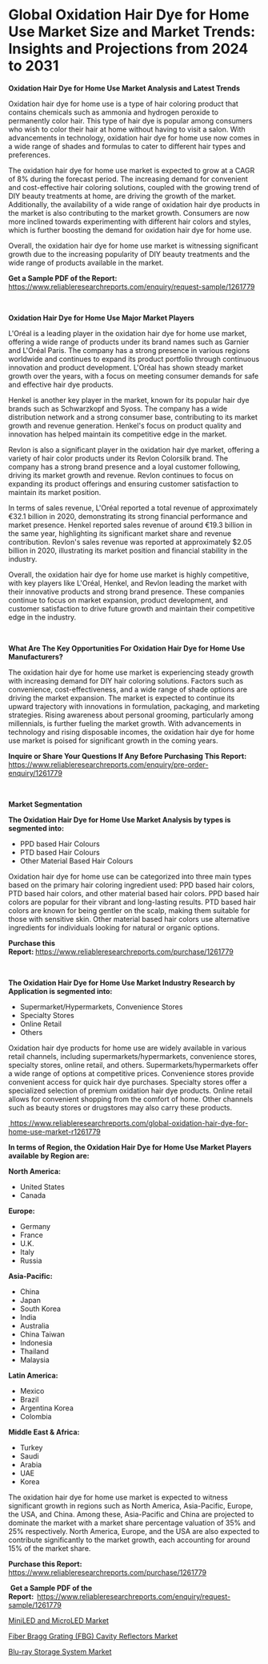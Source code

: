 <p><h1>Global Oxidation Hair Dye for Home Use Market Size and Market Trends: Insights and Projections from 2024 to 2031</h1></p><p><strong>Oxidation Hair Dye for Home Use Market Analysis and Latest Trends</strong></p>
<p><p>Oxidation hair dye for home use is a type of hair coloring product that contains chemicals such as ammonia and hydrogen peroxide to permanently color hair. This type of hair dye is popular among consumers who wish to color their hair at home without having to visit a salon. With advancements in technology, oxidation hair dye for home use now comes in a wide range of shades and formulas to cater to different hair types and preferences.</p><p>The oxidation hair dye for home use market is expected to grow at a CAGR of 8% during the forecast period. The increasing demand for convenient and cost-effective hair coloring solutions, coupled with the growing trend of DIY beauty treatments at home, are driving the growth of the market. Additionally, the availability of a wide range of oxidation hair dye products in the market is also contributing to the market growth. Consumers are now more inclined towards experimenting with different hair colors and styles, which is further boosting the demand for oxidation hair dye for home use.</p><p>Overall, the oxidation hair dye for home use market is witnessing significant growth due to the increasing popularity of DIY beauty treatments and the wide range of products available in the market.</p></p>
<p><strong>Get a Sample PDF of the Report:&nbsp;</strong> <a href="https://www.reliableresearchreports.com/enquiry/request-sample/1261779">https://www.reliableresearchreports.com/enquiry/request-sample/1261779</a></p>
<p>&nbsp;</p>
<p><strong>Oxidation Hair Dye for Home Use Major Market Players</strong></p>
<p><p>L'Oréal is a leading player in the oxidation hair dye for home use market, offering a wide range of products under its brand names such as Garnier and L'Oréal Paris. The company has a strong presence in various regions worldwide and continues to expand its product portfolio through continuous innovation and product development. L'Oréal has shown steady market growth over the years, with a focus on meeting consumer demands for safe and effective hair dye products.</p><p>Henkel is another key player in the market, known for its popular hair dye brands such as Schwarzkopf and Syoss. The company has a wide distribution network and a strong consumer base, contributing to its market growth and revenue generation. Henkel's focus on product quality and innovation has helped maintain its competitive edge in the market.</p><p>Revlon is also a significant player in the oxidation hair dye market, offering a variety of hair color products under its Revlon Colorsilk brand. The company has a strong brand presence and a loyal customer following, driving its market growth and revenue. Revlon continues to focus on expanding its product offerings and ensuring customer satisfaction to maintain its market position.</p><p>In terms of sales revenue, L'Oréal reported a total revenue of approximately €32.1 billion in 2020, demonstrating its strong financial performance and market presence. Henkel reported sales revenue of around €19.3 billion in the same year, highlighting its significant market share and revenue contribution. Revlon's sales revenue was reported at approximately $2.05 billion in 2020, illustrating its market position and financial stability in the industry.</p><p>Overall, the oxidation hair dye for home use market is highly competitive, with key players like L'Oréal, Henkel, and Revlon leading the market with their innovative products and strong brand presence. These companies continue to focus on market expansion, product development, and customer satisfaction to drive future growth and maintain their competitive edge in the industry.</p></p>
<p>&nbsp;</p>
<p><strong>What Are The Key Opportunities For Oxidation Hair Dye for Home Use Manufacturers?</strong></p>
<p><p>The oxidation hair dye for home use market is experiencing steady growth with increasing demand for DIY hair coloring solutions. Factors such as convenience, cost-effectiveness, and a wide range of shade options are driving the market expansion. The market is expected to continue its upward trajectory with innovations in formulation, packaging, and marketing strategies. Rising awareness about personal grooming, particularly among millennials, is further fueling the market growth. With advancements in technology and rising disposable incomes, the oxidation hair dye for home use market is poised for significant growth in the coming years.</p></p>
<p><strong>Inquire or Share Your Questions If Any Before Purchasing This Report:</strong> <a href="https://www.reliableresearchreports.com/enquiry/pre-order-enquiry/1261779">https://www.reliableresearchreports.com/enquiry/pre-order-enquiry/1261779</a></p>
<p>&nbsp;</p>
<p><strong>Market Segmentation</strong></p>
<p><strong>The Oxidation Hair Dye for Home Use Market Analysis by types is segmented into:</strong></p>
<p><ul><li>PPD based Hair Colours</li><li>PTD based Hair Colours</li><li>Other Material Based Hair Colours</li></ul></p>
<p><p>Oxidation hair dye for home use can be categorized into three main types based on the primary hair coloring ingredient used: PPD based hair colors, PTD based hair colors, and other material based hair colors. PPD based hair colors are popular for their vibrant and long-lasting results. PTD based hair colors are known for being gentler on the scalp, making them suitable for those with sensitive skin. Other material based hair colors use alternative ingredients for individuals looking for natural or organic options.</p></p>
<p><strong>Purchase this Report:&nbsp;</strong><a href="https://www.reliableresearchreports.com/purchase/1261779">https://www.reliableresearchreports.com/purchase/1261779</a></p>
<p>&nbsp;</p>
<p><strong>The Oxidation Hair Dye for Home Use Market Industry Research by Application is segmented into:</strong></p>
<p><ul><li>Supermarket/Hypermarkets, Convenience Stores</li><li>Specialty Stores</li><li>Online Retail</li><li>Others</li></ul></p>
<p><p>Oxidation hair dye products for home use are widely available in various retail channels, including supermarkets/hypermarkets, convenience stores, specialty stores, online retail, and others. Supermarkets/hypermarkets offer a wide range of options at competitive prices. Convenience stores provide convenient access for quick hair dye purchases. Specialty stores offer a specialized selection of premium oxidation hair dye products. Online retail allows for convenient shopping from the comfort of home. Other channels such as beauty stores or drugstores may also carry these products.</p></p>
<p><a href="https://www.reliableresearchreports.com/global-oxidation-hair-dye-for-home-use-market-r1261779">&nbsp;https://www.reliableresearchreports.com/global-oxidation-hair-dye-for-home-use-market-r1261779</a></p>
<p><strong>In terms of Region, the Oxidation Hair Dye for Home Use Market Players available by Region are:</strong></p>
<p>
    <p> <strong> North America: </strong>
        <ul>
            <li>United States</li>
            <li>Canada</li>
        </ul>
        </p> 
    <p> <strong> Europe: </strong>
        <ul>
            <li>Germany</li>
            <li>France</li>
            <li>U.K.</li>
            <li>Italy</li>
            <li>Russia</li>
        </ul>
        </p> 
    <p> <strong> Asia-Pacific: </strong>
        <ul>
            <li>China</li>
            <li>Japan</li>
            <li>South Korea</li>
            <li>India</li>
            <li>Australia</li>
            <li>China Taiwan</li>
            <li>Indonesia</li>
            <li>Thailand</li>
            <li>Malaysia</li>
        </ul>
        </p> 
    <p> <strong> Latin America: </strong>
        <ul>
            <li>Mexico</li>
            <li>Brazil</li>
            <li>Argentina Korea</li>
            <li>Colombia</li>
        </ul>
        </p> 
    <p> <strong> Middle East & Africa: </strong>
        <ul>
            <li>Turkey</li>
            <li>Saudi</li>
            <li>Arabia</li>
            <li>UAE</li>
            <li>Korea</li>
        </ul>
    </p>
    </p>
<p><p>The oxidation hair dye for home use market is expected to witness significant growth in regions such as North America, Asia-Pacific, Europe, the USA, and China. Among these, Asia-Pacific and China are projected to dominate the market with a market share percentage valuation of 35% and 25% respectively. North America, Europe, and the USA are also expected to contribute significantly to the market growth, each accounting for around 15% of the market share.</p></p>
<p><strong>Purchase this Report: </strong><a href="https://www.reliableresearchreports.com/purchase/1261779">https://www.reliableresearchreports.com/purchase/1261779</a></p>
<p>&nbsp;<strong>Get a Sample PDF of the Report:&nbsp;&nbsp;</strong><a href="https://www.reliableresearchreports.com/enquiry/request-sample/1261779">https://www.reliableresearchreports.com/enquiry/request-sample/1261779</a></p>
<p><strong></strong></p>
<p><p><a href="https://medium.com/@othaleffler24/miniled-and-microled-market-a-global-and-regional-analysis-focus-on-region-country-level-d65548a15361">MiniLED and MicroLED Market</a></p><p><a href="https://medium.com/@amyjacobi/global-fiber-bragg-grating-fbg-cavity-reflectors-market-size-share-analysis-by-product-type-c66220d0102c">Fiber Bragg Grating (FBG) Cavity Reflectors Market</a></p><p><a href="https://medium.com/@clairhane1992/blu-ray-storage-system-market-outlook-complete-industry-analysis-2024-to-2031-0c0fed6ec9d4">Blu-ray Storage System Market</a></p></p>